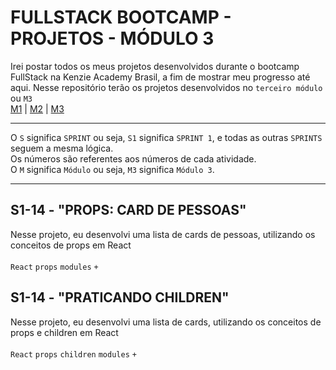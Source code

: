 # FULLSTACK BOOTCAMP - PROJETOS - MÓDULO 3
Irei postar todos os meus projetos desenvolvidos durante o bootcamp FullStack na Kenzie Academy Brasil, a fim de mostrar meu progresso até aqui. Nesse repositório terão os projetos desenvolvidos no `terceiro módulo` ou `M3`<br />
[M1](https://github.com/mariaclaratabosa/M1-PROJETOS) | [M2](https://github.com/mariaclaratabosa/M2-PROJETOS) | [M3](https://github.com/mariaclaratabosa/M3-PROJETOS)
<hr />

O `S` significa `SPRINT` ou seja, `S1` significa `SPRINT 1`, e todas as outras `SPRINTS` seguem a mesma lógica.<br />
Os números são referentes aos números de cada atividade.<br />
O `M` significa `Módulo` ou seja, `M3` significa `Módulo 3`.
<hr />

## S1-14 - "PROPS: CARD DE PESSOAS"
Nesse projeto, eu desenvolvi uma lista de cards de pessoas, utilizando os conceitos de props em React<br />
<br />
`React` `props` `modules` `+`

## S1-14 - "PRATICANDO CHILDREN"
Nesse projeto, eu desenvolvi uma lista de cards, utilizando os conceitos de props e children em React<br />
<br />
`React` `props` `children` `modules` `+`
